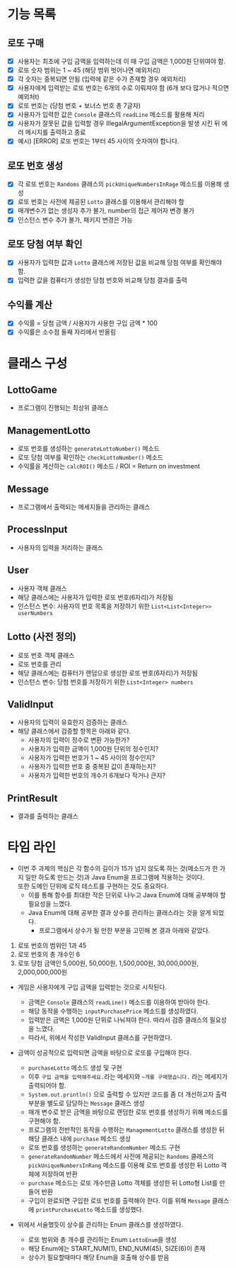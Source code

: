 # 기능 목록

## 로또 구매
- [x] 사용자는 최초에 구입 금액을 입력하는데 이 때 구입 금액은 1,000원 단위여야 함.
- [x] 로또 숫자 범위는 1 ~ 45 (해당 범위 벗어나면 예외처리)
- [x] 각 숫자는 중복되면 안됨 (입력에 같은 수가 존재할 경우 예외처리)
- [x] 사용자에게 입력받는 로또 번호는 6개의 수로 이뤄져야 함 (6개 보다 많거나 적으면 예외처t)
- [x] 로또 번호는 (당첨 번호 + 보너스 번호 총 7글자)
- [x] 사용자가 입력한 값은 `Console` 클래스의 `readLine` 메소드를 활용해 처리
- [x] 사용자가 잘못된 값을 입력할 경우 IllegalArgumentException을 발생 시킨 뒤 에러 메시지를 출력하고 종료
- [x] 예시) [ERROR] 로또 번호는 1부터 45 사이의 숫자여야 합니다.

## 로또 번호 생성
- [x] 각 로또 번호는 `Randoms` 클래스의 `pickUniqueNumbersInRage` 메소드를 이용해 생성
- [x] 로또 번호는 사전에 제공된 `Lotto` 클래스를 이용해서 관리해야 함
- [x] 매개변수가 없는 생성자 추가 불가, number의 접근 제어자 변경 불가
- [x] 인스턴스 변수 추가 불가, 패키지 변경은 가능

## 로또 당첨 여부 확인
- [x] 사용자가 입력한 값과 `Lotto` 클래스에 저장된 값을 비교해 당첨 여부를 확인해야 함.
- [x] 입력한 값을 컴퓨터가 생성한 당첨 번호와 비교해 당첨 결과를 출력

## 수익률 계산
- [x] 수익률 = 당첨 금액 / 사용자가 사용한 구입 금액 * 100
- [x] 수익률은 소수점 둘째 자리에서 반올림

# 클래스 구성

## LottoGame
- 프로그램이 진행되는 최상위 클래스

## ManagementLotto
- 로또 번호를 생성하는 `generateLottoNumber()` 메소드
- 로또 당첨 여부를 확인하는 `checkLottoNumber()` 메소드
- 수익률을 계산하는 `calcROI()` 메소드 / ROI = Return on investment

## Message
- 프로그램에서 출력되는 메세지들을 관리하는 클래스

## ProcessInput
- 사용자의 입력을 처리하는 클래스

## User
- 사용자 객체 클래스
- 해당 클래스에는 사용자가 입력한 로또 번호(6자리)가 저장됨
- 인스턴스 변수: 사용자의 번호 목록을 저장하기 위한 `List<List<Integer>> userNumbers`

## Lotto (사전 정의)
- 로또 번호 객체 클래스
- 로또 번호를 관리
- 해당 클래스에는 컴퓨터가 랜덤으로 생성한 로또 번호(6자리)가 저장됨
- 인스턴스 변수: 당첨 번호를 저장하기 위한 `List<Integer> numbers`

## ValidInput
- 사용자의 입력이 유효한지 검증하는 클래스
- 해당 클래스에서 검증할 항목은 아래와 같다.
  - 사용자의 입력이 정수로 변환 가능한가?
  - 사용자가 입력한 금액이 1,000원 단위의 정수인지?
  - 사용자가 입력한 번호가 1 ~ 45 사이의 정수인지?
  - 사용자가 입력한 번호 중 중복된 값이 존재하는지?
  - 사용자가 입력한 번호의 개수가 6개보다 작거나 큰지?

## PrintResult
- 결과를 출력하는 클래스

# 타임 라인
- 이번 주 과제의 핵심은 각 함수의 길이가 15가 넘지 않도록 하는 것(메소드가 한 가지 일만 하도록 만드는 것)과 Java Enum을 프로그램에 적용하는 것이다.  
또한 도메인 단위에 로직 테스트를 구현하는 것도 중요하다.
  - 이를 통해 함수를 최대한 작은 단위로 나누고 Java Enum에 대해 공부해야 할 필요성을 느꼈다.
  - Java Enum에 대해 공부한 결과 상수를 관리하는 클래스라는 것을 알게 되었다.
    - 프로그램에서 상수가 될 만한 부분을 고민해 본 결과 아래와 같았다.
1. 로또 번호의 범위인 1과 45
2. 로또 번호의 총 개수인 6
3. 로또 당첨 금액인 5,000원, 50,000원, 1,500,000원, 30,000,000원, 2,000,000,000원

- 게임은 사용자에게 구입 금액을 입력받는 것으로 시작된다.
  - 금액은 `Console` 클래스의 `readLine()` 메소드를 이용하여 받아야 한다.
  - 해당 동작을 수행하는 `inputPurchasePrice` 메소드를 생성하였다.
  - 입력받은 금액은 1,000원 단위로 나눠져야 한다. 따라서 검증 클래스의 필요성을 느꼈다.
  - 따라서, 위에서 작성한 ValidInput 클래스를 구현하였다.

- 금액이 성공적으로 입력되면 금액을 바탕으로 로또를 구입해야 한다.
  - `purchaseLotto` 메소드 생성 및 구현
  - 이후 `구입 금액을 입력해주세요.`라는 메세지와 `~개를 구매했습니다.` 라는 메세지가 출력되어야 함.
  - `System.out.println()` 으로 출력할 수 있지만 코드를 좀 더 개선하고자 출력 부분을 별도로 담당하는 `Message` 클래스 생성
  - 매개 변수로 받은 금액을 바탕으로 랜덤한 로또 번호를 생성하기 위해 메소드를 구현해야 함.
  - 프로그램의 전반적인 동작을 수행하는 `ManagementLotto` 클래스를 생성한 뒤 해당 클래스 내에 `purchase` 메소드 생성
  - 로또 번호를 생성하는 `generateRandomNumber` 메소드 구현
  - `generateRandomNumber` 메소드에서 사전에 제공되는 `Randoms` 클래스의 `pickUniqueNumbersInRang` 메소드를 이용해
  로또 번호를 생성한 뒤 Lotto 객체에 저장하여 반환
  - `purchase` 메소드는 로또 개수만큼 Lotto 객체를 생성한 뒤 Lotto형 List를 만들어 반환
  - 구입이 완료되면 구입한 로또 번호를 출력해야 한다. 이를 위해 `Message` 클래스에 `printPurchaseLotto` 메소드를 생성했다.

- 위에서 서술했듯이 상수를 관리하는 Enum 클래스를 생성하였다.
  - 로또 범위와 총 개수를 관리하는 Enum `LottoEnum`을 생성
  - 해당 Enum에는 START_NUM(1), END_NUM(45), SIZE(6)이 존재
  - 상수가 필요할때마다 해당 Enum을 호출해 상수를 받음